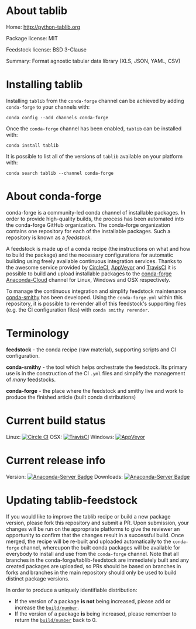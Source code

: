 About tablib
============

Home: http://python-tablib.org

Package license: MIT

Feedstock license: BSD 3-Clause

Summary: Format agnostic tabular data library (XLS, JSON, YAML, CSV)



Installing tablib
=================

Installing `tablib` from the `conda-forge` channel can be achieved by adding `conda-forge` to your channels with:

```
conda config --add channels conda-forge
```

Once the `conda-forge` channel has been enabled, `tablib` can be installed with:

```
conda install tablib
```

It is possible to list all of the versions of `tablib` available on your platform with:

```
conda search tablib --channel conda-forge
```


About conda-forge
=================

conda-forge is a community-led conda channel of installable packages.
In order to provide high-quality builds, the process has been automated into the
conda-forge GitHub organization. The conda-forge organization contains one repository
for each of the installable packages. Such a repository is known as a *feedstock*.

A feedstock is made up of a conda recipe (the instructions on what and how to build
the package) and the necessary configurations for automatic building using freely
available continuous integration services. Thanks to the awesome service provided by
[CircleCI](https://circleci.com/), [AppVeyor](http://www.appveyor.com/)
and [TravisCI](https://travis-ci.org/) it is possible to build and upload installable
packages to the [conda-forge](https://anaconda.org/conda-forge)
[Anaconda-Cloud](http://docs.anaconda.org/) channel for Linux, Windows and OSX respectively.

To manage the continuous integration and simplify feedstock maintenance
[conda-smithy](http://github.com/conda-forge/conda-smithy) has been developed.
Using the ``conda-forge.yml`` within this repository, it is possible to re-render all of
this feedstock's supporting files (e.g. the CI configuration files) with ``conda smithy rerender``.


Terminology
===========

**feedstock** - the conda recipe (raw material), supporting scripts and CI configuration.

**conda-smithy** - the tool which helps orchestrate the feedstock.
                   Its primary use is in the construction of the CI ``.yml`` files
                   and simplify the management of *many* feedstocks.

**conda-forge** - the place where the feedstock and smithy live and work to
                  produce the finished article (built conda distributions)

Current build status
====================

Linux: [![Circle CI](https://circleci.com/gh/conda-forge/tablib-feedstock.svg?style=shield)](https://circleci.com/gh/conda-forge/tablib-feedstock)
OSX: [![TravisCI](https://travis-ci.org/conda-forge/tablib-feedstock.svg?branch=master)](https://travis-ci.org/conda-forge/tablib-feedstock)
Windows: [![AppVeyor](https://ci.appveyor.com/api/projects/status/github/conda-forge/tablib-feedstock?svg=True)](https://ci.appveyor.com/project/conda-forge/tablib-feedstock/branch/master)

Current release info
====================
Version: [![Anaconda-Server Badge](https://anaconda.org/conda-forge/tablib/badges/version.svg)](https://anaconda.org/conda-forge/tablib)
Downloads: [![Anaconda-Server Badge](https://anaconda.org/conda-forge/tablib/badges/downloads.svg)](https://anaconda.org/conda-forge/tablib)


Updating tablib-feedstock
=========================

If you would like to improve the tablib recipe or build a new
package version, please fork this repository and submit a PR. Upon submission,
your changes will be run on the appropriate platforms to give the reviewer an
opportunity to confirm that the changes result in a successful build. Once
merged, the recipe will be re-built and uploaded automatically to the
`conda-forge` channel, whereupon the built conda packages will be available for
everybody to install and use from the `conda-forge` channel.
Note that all branches in the conda-forge/tablib-feedstock are
immediately built and any created packages are uploaded, so PRs should be based
on branches in forks and branches in the main repository should only be used to
build distinct package versions.

In order to produce a uniquely identifiable distribution:
 * If the version of a package **is not** being increased, please add or increase
   the [``build/number``](http://conda.pydata.org/docs/building/meta-yaml.html#build-number-and-string).
 * If the version of a package **is** being increased, please remember to return
   the [``build/number``](http://conda.pydata.org/docs/building/meta-yaml.html#build-number-and-string)
   back to 0.
